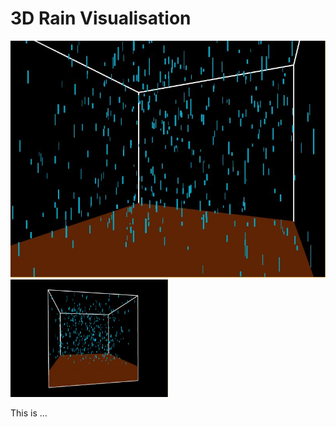 # 3D Rain Visualisation
<img src="https://github.com/David-Sangojinmi/Projects/blob/master/Processing/Images/rain3d_1.JPG" style="width: 400px, height: auto"/>
<img src="https://github.com/David-Sangojinmi/Projects/blob/master/Processing/Images/rain3d_2.JPG" style="max-width: 50%"/>

This is ...
